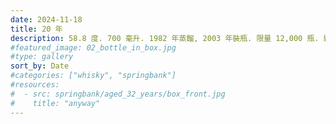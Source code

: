 ```yaml
---
date: 2024-11-18
title: 20 年
description: 58.8 度. 700 毫升. 1982 年蒸餾, 2003 年裝瓶. 限量 12,000 瓶. 編號 2250.
#featured_image: 02_bottle_in_box.jpg
#type: gallery
sort_by: Date
#categories: ["whisky", "springbank"]
#resources:
#  - src: springbank/aged_32_years/box_front.jpg
#    title: "anyway"
---
```


